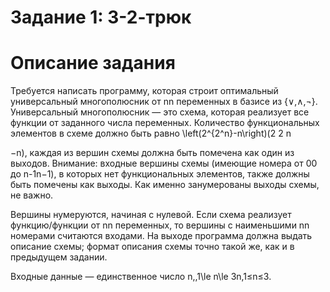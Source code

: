 # Задание 1: 3-2-трюк
# Описание задания
Требуется написать программу, которая строит оптимальный универсальный многополюсник от nn переменных в базисе из {∨,∧,¬}. Универсальный многополюсник — это схема, которая реализует все функции от заданного числа переменных. Количество функциональных элементов в схеме должно быть равно \left(2^{2^n}-n\right)(2 
2 
n
 
 −n), каждая из вершин схемы должна быть помечена как один из выходов. Внимание: входные вершины схемы (имеющие номера от 00 до n-1n−1), в которых нет функциональных элементов, также должны быть помечены как выходы. Как именно занумерованы выходы схемы, не важно.

Вершины нумеруются, начиная с нулевой. Если схема реализует функцию/функции от nn переменных, то вершины с наименьшими nn номерами считаются входами. На выходе программа должна выдать описание схемы; формат описания схемы точно такой же, как и в предыдущем задании.

Входные данные — единственное число n,\,1\le n\le 3n,1≤n≤3.